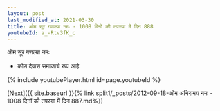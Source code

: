 ```yaml
---
layout: post
last_modified_at: 2021-03-30
title: ओम सूर गणल्या नमः - 1008 दिनों की तपस्या में दिन 888
youtubeId: a_-Rtv3fK_c
---
```

 
 
 ओम सूर गणल्या नमः  
 
 -  कोण देवास समाजाचे रूप आहे 
 
  
 
  
 
 
 
 
 
 


{% include youtubePlayer.html id=page.youtubeId %}
 
[Next]({{ site.baseurl }}{% link  split1/_posts/2012-09-18-ओम अभिरामय नमः - 1008 दिनों की तपस्या में दिन 887.md%})
 
